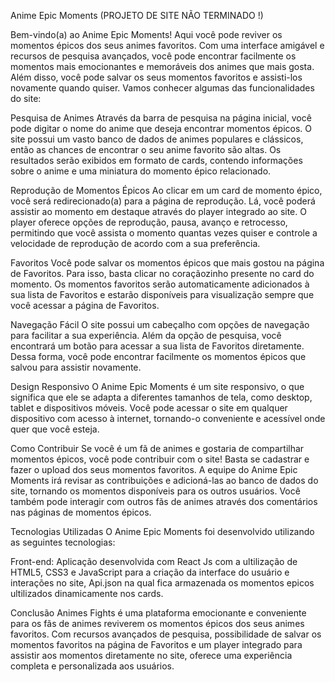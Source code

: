 Anime Epic Moments  (PROJETO DE SITE NÃO TERMINADO !)


Bem-vindo(a) ao Anime Epic Moments! Aqui você pode reviver os momentos épicos dos seus animes favoritos. Com uma interface amigável e recursos de pesquisa avançados, você pode encontrar facilmente os momentos mais emocionantes e memoráveis dos animes que mais gosta. Além disso, você pode salvar os seus momentos favoritos e assisti-los novamente quando quiser. Vamos conhecer algumas das funcionalidades do site:

Pesquisa de Animes
Através da barra de pesquisa na página inicial, você pode digitar o nome do anime que deseja encontrar momentos épicos. O site possui um vasto banco de dados de animes populares e clássicos, então as chances de encontrar o seu anime favorito são altas. Os resultados serão exibidos em formato de cards, contendo informações sobre o anime e uma miniatura do momento épico relacionado.

Reprodução de Momentos Épicos
Ao clicar em um card de momento épico, você será redirecionado(a) para a página de reprodução. Lá, você poderá assistir ao momento em destaque através do player integrado ao site. O player oferece opções de reprodução, pausa, avanço e retrocesso, permitindo que você assista o momento quantas vezes quiser e controle a velocidade de reprodução de acordo com a sua preferência.

Favoritos
Você pode salvar os momentos épicos que mais gostou na página de Favoritos. Para isso, basta clicar no coraçãozinho presente no card do momento. Os momentos favoritos serão automaticamente adicionados à sua lista de Favoritos e estarão disponíveis para visualização sempre que você acessar a página de Favoritos.

Navegação Fácil
O site possui um cabeçalho com opções de navegação para facilitar a sua experiência. Além da opção de pesquisa, você encontrará um botão para acessar a sua lista de Favoritos diretamente. Dessa forma, você pode encontrar facilmente os momentos épicos que salvou para assistir novamente.

Design Responsivo
O Anime Epic Moments é um site responsivo, o que significa que ele se adapta a diferentes tamanhos de tela, como desktop, tablet e dispositivos móveis. Você pode acessar o site em qualquer dispositivo com acesso à internet, tornando-o conveniente e acessível onde quer que você esteja.

Como Contribuir
Se você é um fã de animes e gostaria de compartilhar momentos épicos, você pode contribuir com o site! Basta se cadastrar e fazer o upload dos seus momentos favoritos. A equipe do Anime Epic Moments irá revisar as contribuições e adicioná-las ao banco de dados do site, tornando os momentos disponíveis para os outros usuários. Você também pode interagir com outros fãs de animes através dos comentários nas páginas de momentos épicos.

Tecnologias Utilizadas
O Anime Epic Moments foi desenvolvido utilizando as seguintes tecnologias:

Front-end: Aplicação desenvolvida com React Js com a ultilização de HTML5, CSS3 e JavaScript para a criação da interface do usuário e interações no site, Api.json na qual fica armazenada os momentos epicos ultilizados dinamicamente nos cards.

Conclusão
Animes Fights é uma plataforma emocionante e conveniente para os fãs de animes reviverem os momentos épicos dos seus animes favoritos. Com recursos avançados de pesquisa, possibilidade de salvar os momentos favoritos na página de Favoritos e um player integrado para assistir aos momentos diretamente no site, oferece uma experiência completa e personalizada aos usuários.
